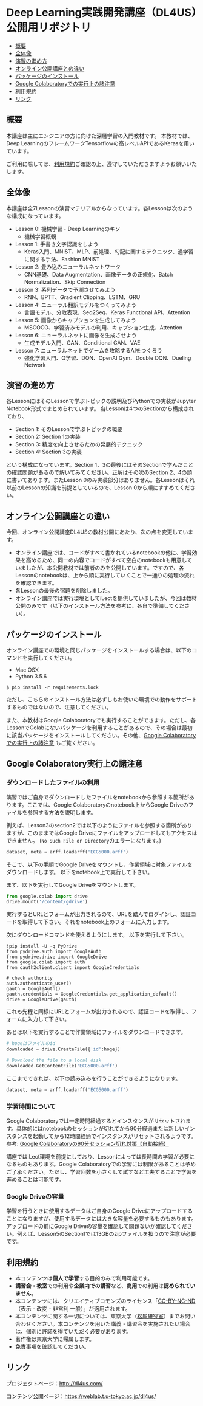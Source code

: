 # Deep Learning実践開発講座（DL4US）公開用リポジトリ
- [概要](#概要)
- [全体像](#全体像)
- [演習の進め方](#演習の進め方)
- [オンライン公開講座との違い](#オンライン公開講座との違い)
- [パッケージのインストール](#パッケージのインストール)
- [Google Colaboratoryでの実行上の諸注意](#google-colaboratory実行上の諸注意)
- [利用規約](#利用規約)
- [リンク](#リンク)

## 概要
本講座は主にエンジニアの方に向けた深層学習の入門教材です。
本教材では、Deep LearningのフレームワークTensorflowの高レベルAPIであるKerasを用いています。

ご利用に際しては、[利用規約](#利用規約)ご確認の上、遵守していただきますようお願いいたします。

## 全体像
本講座は全7Lessonの演習マテリアルからなっています。各Lessonは次のような構成になっています。

- Lesson 0: 機械学習・Deep Learningのキソ
  - 機械学習概観
- Lesson 1: 手書き文字認識をしよう
  - Keras入門、MNIST、MLP、前処理、勾配に関するテクニック、過学習に関する手法、Fashion MNIST
- Lesson 2: 畳み込みニューラルネットワーク
  - CNN基礎、Data Augmentation、画像データの正規化、Batch Normalization、Skip Connection
- Lesson 3: 系列データで予測させてみよう
  - RNN、BPTT、Gradient Clipping、LSTM、GRU
- Lesson 4: ニューラル翻訳モデルをつくってみよう
  - 言語モデル、分散表現、Seq2Seq、Keras Functional API、Attention
- Lesson 5: 画像からキャプションを生成してみよう
  - MSCOCO、学習済みモデルの利用、キャプション生成、Attention
- Lesson 6: ニューラルネットに画像を生成させよう
  - 生成モデル入門、GAN、Conditional GAN、VAE
- Lesson 7: ニューラルネットでゲームを攻略するAIをつくろう
  - 強化学習入門、Q学習、DQN、OpenAI Gym、Double DQN、Dueling Network
  
## 演習の進め方
各LessonにはそのLessonで学ぶトピックの説明及びPythonでの実装がJupyter Notebook形式でまとめられています。 各Lessonは4つのSectionから構成されており、

- Section 1: そのLessonで学ぶトピックの概要
- Section 2: Section 1の実装
- Section 3: 精度を向上させるための発展的テクニック
- Section 4: Section 3の実装

という構成になっています。Section 1、3の最後にはそのSectionで学んだことの確認問題があるので解いてみてください。正解はその次のSection 2、4の頭に書いてあります。またLesson 0のみ実装部分はありません。各Lessonはそれ以前のLessonの知識を前提としているので、Lesson 0から順にすすめてください。

## オンライン公開講座との違い
今回、オンライン公開講座DL4USの教材公開にあたり、次の点を変更しています。
* オンライン講座では、コードがすべて書かれているnotebookの他に、学習効果を高めるため、同一の内容でコードがすべて空白のnotebookも用意していましたが、本公開教材では前者のみを公開しています。ですので、各Lessonのnotebookは、上から順に実行していくことで一通りの処理の流れを確認できます。
* 各Lessonの最後の宿題を削除しました。
* オンライン講座では実行環境としてiLectを提供していましたが、今回は教材公開のみです（以下のインストール方法を参考に、各自で準備してください）。

## パッケージのインストール
オンライン講座での環境と同じパッケージをインストールする場合は、以下のコマンドを実行してください。

* Mac OSX
* Python 3.5.6

```$ pip install -r requirements.lock```

ただし、こちらのインストール方法は必ずしもお使いの環境での動作をサポートするものではないので、注意してください。

また、本教材はGoogle Colaboratoryでも実行することができます。ただし、各LessonでColabにないパッケージを利用することがあるので、その場合は最初に該当パッケージをインストールしてください。その他、[Google Colaboratoryでの実行上の諸注意](#google-colaboratory実行上の諸注意) もご覧ください。

## Google Colaboratory実行上の諸注意

### ダウンロードしたファイルの利用

演習ではご自身でダウンロードしたファイルをnotebookから参照する箇所があります。ここでは、Google Colaboratoryのnotebook上からGoogle Driveのファイルを参照する方法を説明します。

例えば、Lesson3のsection2では以下のようにファイルを参照する箇所がありますが、このままではGoogle Driveにファイルをアップロードしてもアクセスはできません。
(`No Such File or Directory`のエラーになります。)

```python
dataset, meta = arff.loadarff('ECG5000.arff')
```

そこで、以下の手順でGoogle Driveをマウントし、作業領域に対象ファイルをダウンロードします。
以下をnotebook上で実行して下さい。

まず、以下を実行してGoogle Driveをマウントします。

```python
from google.colab import drive
drive.mount('/content/gdrive')
```

実行するとURLとフォームが出力されるので、URLを踏んでログインし、認証コードを取得して下さい。それをnotebook上のフォームに入力します。

次にダウンロードコマンドを使えるようにします。
以下を実行して下さい。

```pythhon
!pip install -U -q PyDrive
from pydrive.auth import GoogleAuth
from pydrive.drive import GoogleDrive
from google.colab import auth
from oauth2client.client import GoogleCredentials

# check authority
auth.authenticate_user()
gauth = GoogleAuth()
gauth.credentials = GoogleCredentials.get_application_default()
drive = GoogleDrive(gauth)
```

これも先程と同様にURLとフォームが出力されるので、認証コードを取得し、フォームに入力して下さい。

あとは以下を実行することで作業領域にファイルをダウンロードできます。

```python
# hogeはファイルのid
downloaded = drive.CreateFile({'id':hoge})

# Download the file to a local disk
downloaded.GetContentFile('ECG5000.arff')
```

ここまでできれば、以下の読み込みを行うことができるようになります。

```python
dataset, meta = arff.loadarff('ECG5000.arff')
```

### 学習時間について

Google Colaboratoryでは一定時間経過するとインスタンスがリセットされます。具体的にはnotebookのセッションが切れてから90分経過または新しいインスタンスを起動してから12時間経過でインスタンスがリセットされるようです。参考: [Google Colaboratoryの90分セッション切れ対策【自動接続】](https://qiita.com/enmaru/items/2770df602dd7778d4ce6)

講座ではiLect環境を前提にしており、Lessonによっては長時間の学習が必要になるものもあります。Google Colaboratoryでの学習には制限があることは予めご了承ください。ただし、学習回数を小さくして試すなど工夫することで学習を進めることは可能です。

### Google Driveの容量

学習を行うときに使用するデータはご自身のGoogle Driveにアップロードすることになりますが、使用するデータには大きな容量を必要するものもあります。アップロードの前にGoogle Driveの容量を確認して問題ないか確認してください。例えば、Lesson5のSection1では13GBのzipファイルを扱うので注意が必要です。

## 利用規約
- 本コンテンツは**個人で学習**する目的のみで利用可能です。
- **講習会・教室**での利用や**企業内での講習**など、**商用**での利用は**認められていません**。
- 本コンテンツには、クリエイティブコモンズのライセンス「[CC-BY-NC-ND](https://creativecommons.org/licenses/by-nc-nd/4.0/legalcode.ja)（表示 - 改変 - 非営利 一般）」が適用されます。
- 本コンテンツに関する一切については、東京大学（[松尾研究室](https://weblab.t.u-tokyo.ac.jp/contact/)）までお問い合わせください。本コンテンツを用いた講義・講習会を実施されたい場合は、個別に許諾を得ていただく必要があります。
- 著作権は東京大学に帰属します。
- [免責事項](https://weblab.t.u-tokyo.ac.jp/dl4us%E5%85%8D%E8%B2%AC/)を確認してください。

## リンク
プロジェクトページ：http://dl4us.com/

コンテンツ公開ページ：https://weblab.t.u-tokyo.ac.jp/dl4us/
